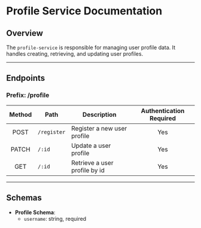 # Profile Service Documentation

## Overview
The `profile-service` is responsible for managing user profile data. It handles creating, retrieving, and updating user profiles.

---

## Endpoints
### Prefix: /profile


| Method | Path         | Description                           | Authentication Required |
| :----: | ------------ | ------------------------------------- | :----------------------: |
| POST   | `/register`  | Register a new user profile           | Yes                      |
| PATCH  | `/:id`       | Update a user profile                 | Yes                      |
| GET    | `/:id`       | Retrieve a user profile by id         | Yes                      |

---

## Schemas

- **Profile Schema**:
  - `username`: string, required


